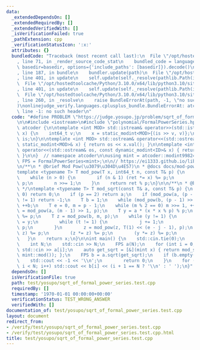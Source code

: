 ```yaml
---
data:
  _extendedDependsOn: []
  _extendedRequiredBy: []
  _extendedVerifiedWith: []
  _isVerificationFailed: true
  _pathExtension: cpp
  _verificationStatusIcon: ':x:'
  attributes: {}
  bundledCode: "Traceback (most recent call last):\n  File \"/opt/hostedtoolcache/Python/3.10.0/x64/lib/python3.10/site-packages/onlinejudge_verify/documentation/build.py\"\
    , line 71, in _render_source_code_stat\n    bundled_code = language.bundle(stat.path,\
    \ basedir=basedir, options={'include_paths': [basedir]}).decode()\n  File \"/opt/hostedtoolcache/Python/3.10.0/x64/lib/python3.10/site-packages/onlinejudge_verify/languages/cplusplus.py\"\
    , line 187, in bundle\n    bundler.update(path)\n  File \"/opt/hostedtoolcache/Python/3.10.0/x64/lib/python3.10/site-packages/onlinejudge_verify/languages/cplusplus_bundle.py\"\
    , line 401, in update\n    self.update(self._resolve(pathlib.Path(included), included_from=path))\n\
    \  File \"/opt/hostedtoolcache/Python/3.10.0/x64/lib/python3.10/site-packages/onlinejudge_verify/languages/cplusplus_bundle.py\"\
    , line 401, in update\n    self.update(self._resolve(pathlib.Path(included), included_from=path))\n\
    \  File \"/opt/hostedtoolcache/Python/3.10.0/x64/lib/python3.10/site-packages/onlinejudge_verify/languages/cplusplus_bundle.py\"\
    , line 260, in _resolve\n    raise BundleErrorAt(path, -1, \"no such header\"\
    )\nonlinejudge_verify.languages.cplusplus_bundle.BundleErrorAt: atcoder/convolution:\
    \ line -1: no such header\n"
  code: "#define PROBLEM \"https://judge.yosupo.jp/problem/sqrt_of_formal_power_series\"\
    \n\n#include <iostream>\n#include \"polynomial/FormalPowerSeries.hpp\"\n\nnamespace\
    \ atcoder {\n\ntemplate <int MOD> std::istream& operator>>(std::istream& is, static_modint<MOD>&\
    \ x) {\n    int64_t v;\n    x = static_modint<MOD>{(is >> v, v)};\n    return\
    \ is;\n}\n\ntemplate <int MOD> std::ostream& operator<<(std::ostream& os, const\
    \ static_modint<MOD>& x) { return os << x.val(); }\n\ntemplate <int ID> std::ostream&\
    \ operator<<(std::ostream& os, const dynamic_modint<ID>& x) { return os << x.val();\
    \ }\n\n}  // namespace atcoder\n\nusing mint = atcoder::modint998244353;\nusing\
    \ FPS = FormalPowerSeries<mint>;\n\n// https://ei1333.github.io/library/math/combinatorics/mod-sqrt.cpp\n\
    \n/**\n * @brief Mod Pow(\u3079\u304D\u4E57)\n * @docs docs/mod-pow.md\n */\n\
    template <typename T> T mod_pow(T x, int64_t n, const T& p) {\n    T ret = 1;\n\
    \    while (n > 0) {\n        if (n & 1) (ret *= x) %= p;\n        (x *= x) %=\
    \ p;\n        n >>= 1;\n    }\n    return ret % p;\n}\n\n/**\n * @brief Mod Sqrt\n\
    \ */\ntemplate <typename T> T mod_sqrt(const T& a, const T& p) {\n    if (a ==\
    \ 0) return 0;\n    if (p == 2) return a;\n    if (mod_pow(a, (p - 1) >> 1, p)\
    \ != 1) return -1;\n    T b = 1;\n    while (mod_pow(b, (p - 1) >> 1, p) == 1)\
    \ ++b;\n    T e = 0, m = p - 1;\n    while (m % 2 == 0) m >>= 1, ++e;\n    T x\
    \ = mod_pow(a, (m - 1) >> 1, p);\n    T y = a * (x * x % p) % p;\n    (x *= a)\
    \ %= p;\n    T z = mod_pow(b, m, p);\n    while (y != 1) {\n        T j = 0, t\
    \ = y;\n        while (t != 1) {\n            j += 1;\n            (t *= t) %=\
    \ p;\n        }\n        z = mod_pow(z, T(1) << (e - j - 1), p);\n        (x *=\
    \ z) %= p;\n        (z *= z) %= p;\n        (y *= z) %= p;\n        e = j;\n \
    \   }\n    return x;\n}\n\nint main() {\n    std::cin.tie(0);\n    std::ios::sync_with_stdio(false);\n\
    \    int N;\n    std::cin >> N;\n    FPS a(N);\n    for (int i = 0; i < N; i++)\
    \ std::cin >> a[i];\n    auto get_sqrt = [&](mint x) { return mod_sqrt<int64_t>(x.val(),\
    \ mint::mod()); };\n    FPS b = a.sqrt(get_sqrt);\n    if (b.empty()) {\n    \
    \    std::cout << -1 << '\\n';\n        return 0;\n    }\n    for (int i = 0;\
    \ i < N; i++) std::cout << b[i] << (i + 1 == N ? '\\n' : ' ');\n}"
  dependsOn: []
  isVerificationFile: true
  path: test/yosupo/sqrt_of_formal_power_series.test.cpp
  requiredBy: []
  timestamp: '1970-01-01 00:00:00+00:00'
  verificationStatus: TEST_WRONG_ANSWER
  verifiedWith: []
documentation_of: test/yosupo/sqrt_of_formal_power_series.test.cpp
layout: document
redirect_from:
- /verify/test/yosupo/sqrt_of_formal_power_series.test.cpp
- /verify/test/yosupo/sqrt_of_formal_power_series.test.cpp.html
title: test/yosupo/sqrt_of_formal_power_series.test.cpp
---
```

